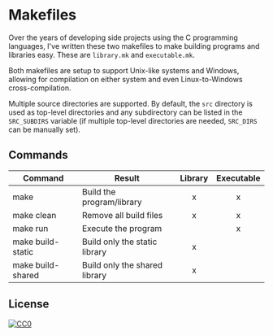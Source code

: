 # Makefiles

Over the years of developing side projects using the C programming
languages, I've written these two makefiles to make building programs
and libraries easy. These are `library.mk` and `executable.mk`.

Both makefiles are setup to support Unix-like systems and Windows,
allowing for compilation on either system and even Linux-to-Windows
cross-compilation.

Multiple source directories are supported. By default, the `src`
directory is used as top-level directories and any subdirectory can be
listed in the `SRC_SUBDIRS` variable (if multiple top-level directories
are needed, `SRC_DIRS` can be manually set).

## Commands

| Command           | Result                    | Library | Executable |
| ----------------- | ----------------------------- | :-: | :--------: |
| make              | Build the program/library     | x   | x          |
| make clean        | Remove all build files        | x   | x          |
| make run          | Execute the program           |     | x          |
| make build-static | Build only the static library | x   |            |
| make build-shared | Build only the shared library | x   |            |

## License
<a rel="license"
   href="http://creativecommons.org/publicdomain/zero/1.0/">
    <img src="http://i.creativecommons.org/p/zero/1.0/88x31.png"
         style="border-style: none;" alt="CC0"/>
</a>
